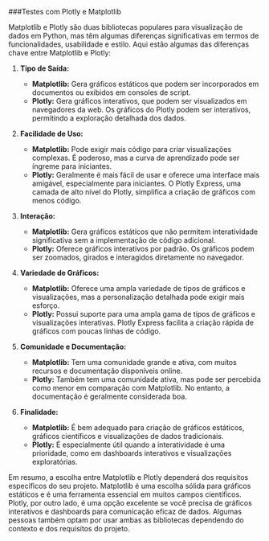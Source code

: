 ###Testes com Plotly e Matplotlib

Matplotlib e Plotly são duas bibliotecas populares para visualização de dados em Python, mas têm algumas diferenças significativas em termos de funcionalidades, usabilidade e estilo. Aqui estão algumas das diferenças chave entre Matplotlib e Plotly:

1. **Tipo de Saída:**
   - **Matplotlib:** Gera gráficos estáticos que podem ser incorporados em documentos ou exibidos em consoles de script.
   - **Plotly:** Gera gráficos interativos, que podem ser visualizados em navegadores da web. Os gráficos do Plotly podem ser interativos, permitindo a exploração detalhada dos dados.

2. **Facilidade de Uso:**
   - **Matplotlib:** Pode exigir mais código para criar visualizações complexas. É poderoso, mas a curva de aprendizado pode ser íngreme para iniciantes.
   - **Plotly:** Geralmente é mais fácil de usar e oferece uma interface mais amigável, especialmente para iniciantes. O Plotly Express, uma camada de alto nível do Plotly, simplifica a criação de gráficos com menos código.

3. **Interação:**
   - **Matplotlib:** Gera gráficos estáticos que não permitem interatividade significativa sem a implementação de código adicional.
   - **Plotly:** Oferece gráficos interativos por padrão. Os gráficos podem ser zoomados, girados e interagidos diretamente no navegador.

4. **Variedade de Gráficos:**
   - **Matplotlib:** Oferece uma ampla variedade de tipos de gráficos e visualizações, mas a personalização detalhada pode exigir mais esforço.
   - **Plotly:** Possui suporte para uma ampla gama de tipos de gráficos e visualizações interativas. Plotly Express facilita a criação rápida de gráficos com poucas linhas de código.

5. **Comunidade e Documentação:**
   - **Matplotlib:** Tem uma comunidade grande e ativa, com muitos recursos e documentação disponíveis online.
   - **Plotly:** Também tem uma comunidade ativa, mas pode ser percebida como menor em comparação com Matplotlib. No entanto, a documentação é geralmente considerada boa.

6. **Finalidade:**
   - **Matplotlib:** É bem adequado para criação de gráficos estáticos, gráficos científicos e visualizações de dados tradicionais.
   - **Plotly:** É especialmente útil quando a interatividade é uma prioridade, como em dashboards interativos e visualizações exploratórias.

Em resumo, a escolha entre Matplotlib e Plotly dependerá dos requisitos específicos do seu projeto. Matplotlib é uma escolha sólida para gráficos estáticos e é uma ferramenta essencial em muitos campos científicos. Plotly, por outro lado, é uma opção excelente se você precisa de gráficos interativos e dashboards para comunicação eficaz de dados. Algumas pessoas também optam por usar ambas as bibliotecas dependendo do contexto e dos requisitos do projeto.
